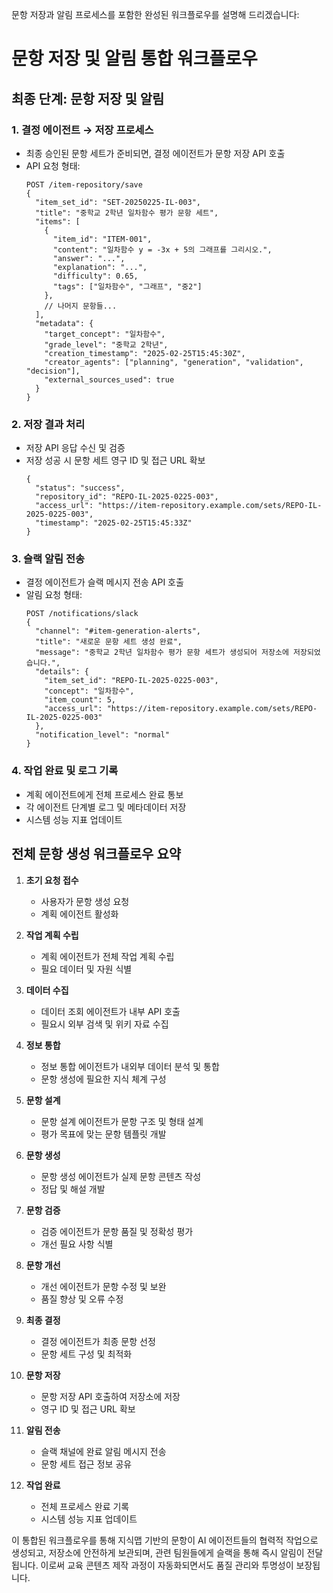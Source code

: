 문항 저장과 알림 프로세스를 포함한 완성된 워크플로우를 설명해 드리겠습니다:

# 문항 저장 및 알림 통합 워크플로우

## 최종 단계: 문항 저장 및 알림

### 1. 결정 에이전트 → 저장 프로세스

-   최종 승인된 문항 세트가 준비되면, 결정 에이전트가 문항 저장 API 호출
-   API 요청 형태:
    ```
    POST /item-repository/save
    {
      "item_set_id": "SET-20250225-IL-003",
      "title": "중학교 2학년 일차함수 평가 문항 세트",
      "items": [
        {
          "item_id": "ITEM-001",
          "content": "일차함수 y = -3x + 5의 그래프를 그리시오.",
          "answer": "...",
          "explanation": "...",
          "difficulty": 0.65,
          "tags": ["일차함수", "그래프", "중2"]
        },
        // 나머지 문항들...
      ],
      "metadata": {
        "target_concept": "일차함수",
        "grade_level": "중학교 2학년",
        "creation_timestamp": "2025-02-25T15:45:30Z",
        "creator_agents": ["planning", "generation", "validation", "decision"],
        "external_sources_used": true
      }
    }
    ```

### 2. 저장 결과 처리

-   저장 API 응답 수신 및 검증
-   저장 성공 시 문항 세트 영구 ID 및 접근 URL 확보
    ```
    {
      "status": "success",
      "repository_id": "REPO-IL-2025-0225-003",
      "access_url": "https://item-repository.example.com/sets/REPO-IL-2025-0225-003",
      "timestamp": "2025-02-25T15:45:33Z"
    }
    ```

### 3. 슬랙 알림 전송

-   결정 에이전트가 슬랙 메시지 전송 API 호출
-   알림 요청 형태:
    ```
    POST /notifications/slack
    {
      "channel": "#item-generation-alerts",
      "title": "새로운 문항 세트 생성 완료",
      "message": "중학교 2학년 일차함수 평가 문항 세트가 생성되어 저장소에 저장되었습니다.",
      "details": {
        "item_set_id": "REPO-IL-2025-0225-003",
        "concept": "일차함수",
        "item_count": 5,
        "access_url": "https://item-repository.example.com/sets/REPO-IL-2025-0225-003"
      },
      "notification_level": "normal"
    }
    ```

### 4. 작업 완료 및 로그 기록

-   계획 에이전트에게 전체 프로세스 완료 통보
-   각 에이전트 단계별 로그 및 메타데이터 저장
-   시스템 성능 지표 업데이트

## 전체 문항 생성 워크플로우 요약

1. **초기 요청 접수**

    - 사용자가 문항 생성 요청
    - 계획 에이전트 활성화

2. **작업 계획 수립**

    - 계획 에이전트가 전체 작업 계획 수립
    - 필요 데이터 및 자원 식별

3. **데이터 수집**

    - 데이터 조회 에이전트가 내부 API 호출
    - 필요시 외부 검색 및 위키 자료 수집

4. **정보 통합**

    - 정보 통합 에이전트가 내외부 데이터 분석 및 통합
    - 문항 생성에 필요한 지식 체계 구성

5. **문항 설계**

    - 문항 설계 에이전트가 문항 구조 및 형태 설계
    - 평가 목표에 맞는 문항 템플릿 개발

6. **문항 생성**

    - 문항 생성 에이전트가 실제 문항 콘텐츠 작성
    - 정답 및 해설 개발

7. **문항 검증**

    - 검증 에이전트가 문항 품질 및 정확성 평가
    - 개선 필요 사항 식별

8. **문항 개선**

    - 개선 에이전트가 문항 수정 및 보완
    - 품질 향상 및 오류 수정

9. **최종 결정**

    - 결정 에이전트가 최종 문항 선정
    - 문항 세트 구성 및 최적화

10. **문항 저장**

    - 문항 저장 API 호출하여 저장소에 저장
    - 영구 ID 및 접근 URL 확보

11. **알림 전송**

    - 슬랙 채널에 완료 알림 메시지 전송
    - 문항 세트 접근 정보 공유

12. **작업 완료**
    - 전체 프로세스 완료 기록
    - 시스템 성능 지표 업데이트

이 통합된 워크플로우를 통해 지식맵 기반의 문항이 AI 에이전트들의 협력적 작업으로 생성되고, 저장소에 안전하게 보관되며, 관련 팀원들에게 슬랙을 통해 즉시 알림이 전달됩니다. 이로써 교육 콘텐츠 제작 과정이 자동화되면서도 품질 관리와 투명성이 보장됩니다.
